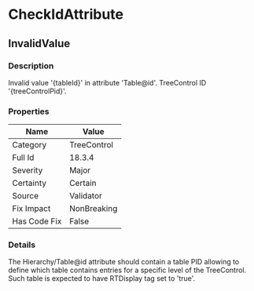 ﻿---  
uid: Validator_18_3_4  
---

# CheckIdAttribute

## InvalidValue

### Description

Invalid value '{tableId}' in attribute 'Table@id'. TreeControl ID '{treeControlPid}'.

### Properties

| Name         | Value       |
| ------------ | ----------- |
| Category     | TreeControl |
| Full Id      | 18.3.4      |
| Severity     | Major       |
| Certainty    | Certain     |
| Source       | Validator   |
| Fix Impact   | NonBreaking |
| Has Code Fix | False       |

### Details

The Hierarchy\/Table@id attribute should contain a table PID allowing to define which table contains entries for a specific level of the TreeControl.  
Such table is expected to have RTDisplay tag set to 'true'.
